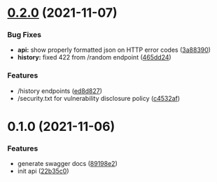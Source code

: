 # [0.2.0](https://gitlab.com/mrl5/wyin-api-feed/compare/v0.1.0...v0.2.0) (2021-11-07)


### Bug Fixes

* **api:** show properly formatted json on HTTP error codes ([3a88390](https://gitlab.com/mrl5/wyin-api-feed/commit/3a883906cee94ebbe1ff9ec7c58b1b41d90ccae4))
* **history:** fixed 422 from /random endpoint ([465dd24](https://gitlab.com/mrl5/wyin-api-feed/commit/465dd241800edbaed4c894046ea283bd361136c0))


### Features

* /history endpoints ([ed8d827](https://gitlab.com/mrl5/wyin-api-feed/commit/ed8d82721c8c2329923f6889294e7f63a49df152))
* /security.txt for vulnerability disclosure policy ([c4532af](https://gitlab.com/mrl5/wyin-api-feed/commit/c4532af4e36118351d0903d25718d0fbf58ad85b))



# 0.1.0 (2021-11-06)


### Features

* generate swagger docs ([89198e2](https://gitlab.com/mrl5/wyin-api-feed/commit/89198e2c63807a22d88be881a4299d35e95b9af0))
* init api ([22b35c0](https://gitlab.com/mrl5/wyin-api-feed/commit/22b35c0ccd1fed21a2aac85881de63ab7ecccaf1))



